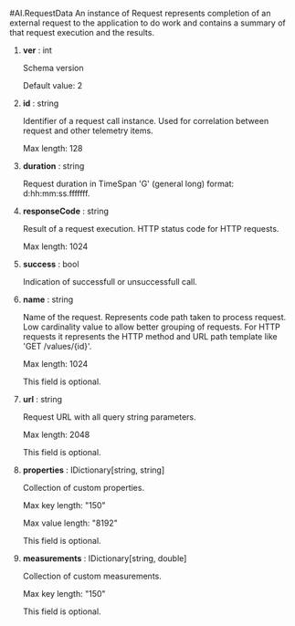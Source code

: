 
#AI.RequestData
An instance of Request represents completion of an external request to the application to do work and contains a summary of that request execution and the results.

1. **ver** : int

    Schema version
    
    Default value: 2
    
1. **id** : string

    Identifier of a request call instance. Used for correlation between request and other telemetry items.
    
    Max length: 128
    
1. **duration** : string

    Request duration in TimeSpan 'G' (general long) format: d:hh:mm:ss.fffffff.
    
1. **responseCode** : string

    Result of a request execution. HTTP status code for HTTP requests.
    
    Max length: 1024
    
1. **success** : bool

    Indication of successfull or unsuccessfull call.
    
1. **name** : string

    Name of the request. Represents code path taken to process request. Low cardinality value to allow better grouping of requests. For HTTP requests it represents the HTTP method and URL path template like 'GET /values/{id}'.
    
    Max length: 1024
    
    This field is optional.
    
1. **url** : string

    Request URL with all query string parameters.
    
    Max length: 2048
    
    This field is optional.
    
1. **properties** : IDictionary[string, string]

    Collection of custom properties.
    
    Max key length: "150"
    
    Max value length: "8192"
    
    This field is optional.
    
1. **measurements** : IDictionary[string, double]

    Collection of custom measurements.
    
    Max key length: "150"
    
    This field is optional.
    
